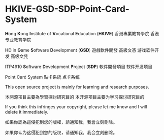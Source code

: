 # HKIVE-GSD-SDP-Point-Card-System

**H**ong **K**ong **I**nstitute of **V**ocational **E**ducation (**HKIVE**)  香港專業教育學院  香港专业教育学院

HD in **G**ame **S**oftware **D**evelopment (**GSD**)  遊戲軟件開發 高級文憑  游戏软件开发 高级文凭

ITP4910 **S**oftware **D**evelopment **P**roject (**SDP**)  軟件開發項目  软件开发项目

Point Card System  點卡系統  点卡系统



This open source project is mainly for learning and research purposes.

本開源項目主要為學習探討研究目的  本开源项目主要为学习探讨研究目的



If you think this infringes your copyright, please let me know and I will delete it immediately.

如果你認為這侵犯到您的版權，請通知我，我會立刻刪除。

如果你认为这侵犯到您的版权，请通知我，我会立刻删除。

